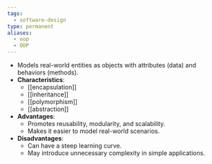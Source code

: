 ```yaml
---
tags:
  - software-design
type: permanent
aliases:
  - oop
  - OOP
---
```

- Models real-world entities as objects with attributes (data) and behaviors (methods).
- **Characteristics**:
    - [[encapsulation]]
    - [[inheritance]]
    - [[polymorphism]]
    - [[abstraction]]
- **Advantages**:
    - Promotes reusability, modularity, and scalability.
    - Makes it easier to model real-world scenarios.
- **Disadvantages**:
    - Can have a steep learning curve.
    - May introduce unnecessary complexity in simple applications.
